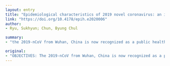 ```yaml
---
layout: entry
title: "Epidemiological characteristics of 2019 novel coronavirus: an interim review"
link: "https://doi.org/10.4178/epih.e2020006"
author:
- Ryu, Sukhyun; Chun, Byung Chul

summary:
- "the 2019-nCoV from Wuhan, China is now recognized as a public health emergency of global concern. Some of the epidemiologic characteristics were identified. However, considerable uncertainties are still present to provide the updated guidance of control measures to public health authorities. Additional studies based on detailed information on confirmed cases would be valuable. RESULTS: Several studies are still available to provide updated guidance. The 2019-NCoV has been recognized as an emergency of public health concerns. More studies are being carried out to update control measures in Wuhan has been reviewed the current available literature. It is a 'public health emergency."

original:
- "OBJECTIVES: The 2019-nCoV from Wuhan, China is now recognized as a public health emergency of global concern. METHODS: To update the control measures in public health authorities, we reviewed the currently available literature. RESULTS: Some of the epidemiologic characteristics were identified. However, considerable uncertainties are still present to provide the updated guidance of control measures to public health authorities. CONCLUSION: Additional studies based on detailed information on confirmed cases would be valuable."
---
```


